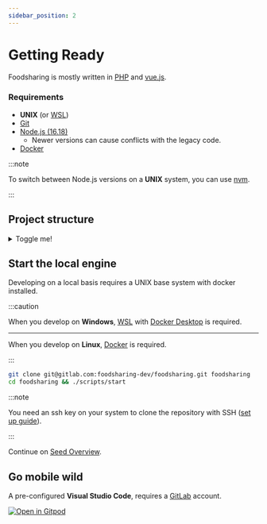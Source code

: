 ```yaml
---
sidebar_position: 2
---
```


# Getting Ready
Foodsharing is mostly written in [PHP](https://www.php.net/docs.php) and [vue.js](https://vuejs.org).


### Requirements
- **UNIX** (or [WSL](https://ubuntu.com/tutorials/install-ubuntu-on-wsl2-on-windows-10#1-overview))
- [Git](https://git-scm.com/book/en/v2/Getting-Started-Installing-Git)
- [Node.js (16.18)](https://nodejs.org/download/release/v16.18.0/)
    - Newer versions can cause conflicts with the legacy code.
- [Docker](https://docs.docker.com/)

:::note

To switch between Node.js versions on a **UNIX** system, you can use [nvm](https://github.com/nvm-sh/nvm).

:::

## Project structure

<details>

<summary>Toggle me!</summary>

```
Foodsharing
├── client
│   ├── lib
│   ├── src
│   │   ├── api
│   │   ├── components
│   │   ├── fonts
│   │   ├── helper
│   │   ├── mixins
│   │   ├── scss
│   │   ├── stores
│   │   └── views
│   └── test
├── docker
│   └── conf
├── migrations
├── scripts
├── translations
├── src
│   ├── Command
│   ├── Dev
│   ├── Lib
│   ├── Modules
│   ├── Permissions
│   ├── RestApi
│   └── Utility
├── templates
├── tests
│   ├── acceptance
│   ├── api
│   ├── cli
│   ├── functional
│   └── unit
└── websocket
    └── src
```

</details>


## Start the local engine

Developing on a local basis requires a UNIX base system with docker installed.

:::caution

When you develop on **Windows**, [WSL](https://ubuntu.com/tutorials/install-ubuntu-on-wsl2-on-windows-10) with [Docker Desktop](https://www.docker.com/products/docker-desktop/) is required.

---

When you develop on **Linux**, [Docker](https://docs.docker.com/desktop/install/linux-install/) is required.

:::

```bash title="shell"
git clone git@gitlab.com:foodsharing-dev/foodsharing.git foodsharing
cd foodsharing && ./scripts/start
```


:::note

You need an ssh key on your system to clone the repository with SSH ([set up guide](https://docs.gitlab.com/ee/user/ssh.html#generate-an-ssh-key-pair)).

:::

Continue on [Seed Overview](backend/database/seed-overview).

## Go mobile wild

A pre-configured **Visual Studio Code**, requires a [GitLab](https://gitlab.com) account.

[![Open in Gitpod](https://gitpod.io/button/open-in-gitpod.svg)](https://gitpod.io/#https://gitlab.com/foodsharing-dev/foodsharing/-/tree/master/)

